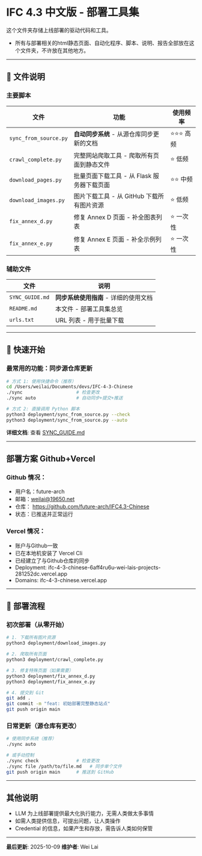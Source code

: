 # IFC 4.3 中文版 - 部署工具集

这个文件夹存储上线部署的驱动代码和工具。

- 所有与部署相关的html静态页面、自动化程序、脚本、说明、报告全部放在这个文件夹，不许放在其他地方。

---

## 📁 文件说明

### 主要脚本

| 文件 | 功能 | 使用频率 |
|------|------|---------|
| `sync_from_source.py` | **自动同步系统** - 从源仓库同步更新的文档 | ⭐⭐⭐ 高频 |
| `crawl_complete.py` | 完整网站爬取工具 - 爬取所有页面到静态文件 | ⭐ 低频 |
| `download_pages.py` | 批量页面下载工具 - 从 Flask 服务器下载页面 | ⭐⭐ 中频 |
| `download_images.py` | 图片下载工具 - 从 GitHub 下载所有图片资源 | ⭐ 低频 |
| `fix_annex_d.py` | 修复 Annex D 页面 - 补全图表列表 | ⭐ 一次性 |
| `fix_annex_e.py` | 修复 Annex E 页面 - 补全示例列表 | ⭐ 一次性 |

### 辅助文件

| 文件 | 说明 |
|------|------|
| `SYNC_GUIDE.md` | **同步系统使用指南** - 详细的使用文档 |
| `README.md` | 本文件 - 部署工具集总览 |
| `urls.txt` | URL 列表 - 用于批量下载 |

---

## 🚀 快速开始

### 最常用的功能：同步源仓库更新

```bash
# 方式 1: 使用快捷命令（推荐）
cd /Users/weilai/Documents/devs/IFC-4-3-Chinese
./sync                    # 检查更改
./sync auto               # 自动同步+提交+推送

# 方式 2: 直接调用 Python 脚本
python3 deployment/sync_from_source.py --check
python3 deployment/sync_from_source.py --auto
```

**详细文档**: 查看 [SYNC_GUIDE.md](./SYNC_GUIDE.md)

---

## 部署方案 Github+Vercel

### Github 情况：
- 用户名：future-arch
- 邮箱：weilai@19650.net
- 仓库： https://github.com/future-arch/IFC4.3-Chinese
- 状态：已推送并正常运行

### Vercel 情况：
- 账户与Github一致
- 已在本地机安装了 Vercel Cli
- 已经建立了与Github仓库的同步
- Deployment: ifc-4-3-chinese-6aff4ru6u-wei-lais-projects-281252dc.vercel.app
- Domains: ifc-4-3-chinese.vercel.app

---

## 🔧 部署流程

### 初次部署（从零开始）

```bash
# 1. 下载所有图片资源
python3 deployment/download_images.py

# 2. 爬取所有页面
python3 deployment/crawl_complete.py

# 3. 修复特殊页面（如果需要）
python3 deployment/fix_annex_d.py
python3 deployment/fix_annex_e.py

# 4. 提交到 Git
git add .
git commit -m "feat: 初始部署完整静态站点"
git push origin main
```

### 日常更新（源仓库有更改）

```bash
# 使用同步系统（推荐）
./sync auto

# 或手动控制
./sync check              # 检查更改
./sync file /path/to/file.md   # 同步单个文件
git push origin main      # 推送到 GitHub
```

---

## 其他说明

- LLM 为上线部署提供最大化执行能力，无需人类做太多事情
- 如需人类提供信息，可提出问题，让人类操作
- Credential 的信息，如果产生和存放，需告诉人类如何保管

---

**最后更新**: 2025-10-09
**维护者**: Wei Lai